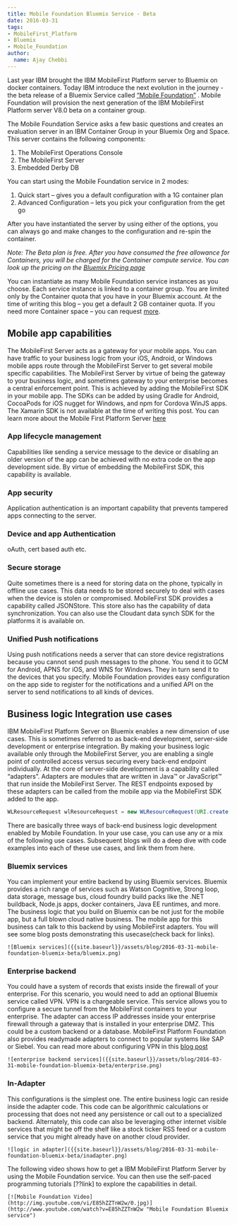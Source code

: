 ```yaml
---
title: Mobile Foundation Bluemix Service - Beta
date: 2016-03-31
tags:
- MobileFirst_Platform
- Bluemix
- Mobile_Foundation
author:
  name: Ajay Chebbi
---
```

Last year IBM brought the IBM MobileFirst Platform server to Bluemix on docker containers. Today IBM introduce the next evolution in the journey - 
the beta release of a Bluemix Service called [“Mobile Foundation”](https://console.ng.bluemix.net/catalog/?search=mobile%20foundation) . Mobile Foundation will 
provision the next generation of the IBM MobileFirst Platform server V8.0 beta on a container group.

The Mobile Foundation Service asks a few basic questions and creates an evaluation server in an IBM Container Group in your Bluemix Org and Space. 
This server contains the following components:
1.	The MobileFirst Operations Console
2.	The MobileFirst Server
3.	Embedded Derby DB

You can start using the Mobile Foundation service in 2 modes:
1.	Quick start – gives you a default configuration with a 1G container plan
2.	Advanced Configuration – lets you pick your configuration from the get go

After you have instantiated the server by using either of the options, you can always go and make changes to the configuration and re-spin the container.

_Note: The Beta plan is free. After you have consumed the free allowance for Containers, you will be charged for the Container compute service. 
You can look up the pricing on the [Bluemix Pricing page](https://console.ng.bluemix.net/pricing/)_

You can instantiate as many Mobile Foundation service instances as you choose. Each service instance is linked to a container group. You are limited only by the Container quota that you have in your Bluemix account. At the time of writing this blog – you get a default 2 GB container quota. 
If you need more Container space – you can request [more](mailto:id@bluemix.net).

## Mobile app capabilities 
The MobileFirst Server acts as a gateway for your mobile apps. You can have traffic to your business logic from your iOS, Android, or Windows mobile apps route through the MobileFirst Server to get several mobile specific capabilities. The MobileFirst Server by virtue of being the gateway to your business logic, and sometimes gateway to your enterprise becomes a central enforcement point. This is achieved by adding the MobileFirst SDK in your mobile app. The SDKs can be added by using Gradle for Android, CocoaPods for iOS nugget for Windows, and npm for Cordova WinJS apps. The Xamarin SDK is not available at the time of writing this post. You can learn more about the Mobile First Platform Server [here](https://mobilefirstplatform.ibmcloud.com)

### App lifecycle management
Capabilities like sending a service message to the device or disabling an older version of the app can be achieved with no extra code on the app development side. By virtue of embedding the MobileFirst SDK, this capability is available. 

### App security
Application authentication is an important capability that prevents tampered apps connecting to the server. 

### Device and app Authentication
oAuth, cert based auth etc.

### Secure storage
Quite sometimes there is a need for storing data on the phone, typically in offline use cases. This data needs to be stored securely to deal with cases when the device is stolen or compromised. MobileFirst SDK provides a capability called JSONStore. This store also has the capability of data synchronization. You can also use the Cloudant data synch SDK for the platforms it is available on.

### Unified Push notifications
Using push notifications needs a server that can store device registrations because you cannot send push messages to the phone. You send it to GCM for Android, APNS for iOS, and WNS for Windows. They in turn send it to the devices that you specify. Mobile Foundation provides easy configuration on the app side to register for the notifications and a unified API on the server to send notifications to all kinds of devices. 

## Business logic Integration use cases
IBM MobileFirst Platform Server on Bluemix enables a new dimension of use cases. This is sometimes referred to as back-end development, server-side development or enterprise integration. By making your business logic available only through the MobileFirst Server, you are enabling a single point of controlled access versus securing every back-end endpoint individually.  At the core of server-side development is a capability called “adapters”. Adapters are modules that are written in Java™ or JavaScript™ that run inside the MobileFirst Server. The REST endpoints exposed by these adapters can be called from the mobile app via the MobileFirst SDK added to the app.

```java 
WLResourceRequest wlResourceRequest = new WLResourceRequest(URI.create("/adapters/SocialWatsonAdapter/analyze"), WLResourceRequest.GET, socialLoginChallengeHandler.getSecurityCheck());
```
There are basically three ways of back-end business logic development enabled by Mobile Foundation. In your use case, you can use any or a mix of the following use cases. Subsequent blogs will do a deep dive with code examples into each of these use cases, and link them from here.

### Bluemix services
You can implement your entire backend by using Bluemix services. Bluemix provides a rich range of services such as Watson Cognitive, Strong loop, data storage, message bus, cloud foundry build packs like the .NET buildback, Node.js apps, docker containers, Java EE runtimes, and more. The business logic that you build on Bluemix can be not just for the mobile app, but a full blown cloud native business. The mobile app for this business can talk to this backend by using MobileFirst adapters. You will see some blog posts demonstrating this usecase(check back for links).

    ![Bluemix services]({{site.baseurl}}/assets/blog/2016-03-31-mobile-foundation-bluemix-beta/bluemix.png)

### Enterprise backend
You could have a system of records that exists inside the firewall of your enterprise. For this scenario, you would need to add an optional Bluemix service called VPN. VPN is a chargeable service. This service allows you to configure a secure tunnel from the MobileFirst containers to your enterprise. The adapter can access IP addresses inside your enterprise firewall through a gateway that is installed in your enterprise DMZ. This could be a custom backend or a database. MobileFirst Platform Foundation also provides readymade adapters to connect to popular systems like SAP or Siebel. You can read more about configuring VPN in this [blog post](http://ibm.co/1Snx3Zo)

    ![enterprise backend services]({{site.baseurl}}/assets/blog/2016-03-31-mobile-foundation-bluemix-beta/enterprise.png)
    
### In-Adapter
This configurations is the simplest one. The entire business logic can reside inside the adapter code. This code can be algorithmic calculations or processing that does not need any persistence or call out to a specialized backend. Alternately, this code can also be leveraging other internet visible services that might be off the shelf like a stock ticker RSS feed or a custom service that you might already have on another cloud provider.  

    ![logic in adapter]({{site.baseurl}}/assets/blog/2016-03-31-mobile-foundation-bluemix-beta/inadapter.png)
    
The following video shows how to get a IBM MobileFirst Platform Server by using the Mobile Foundation service. You can then use the self-paced programming tutorials [??link] to explore the capabilities in detail.

    [![Mobile Foundation Video](http://img.youtube.com/vi/E85hZZTnW2w/0.jpg)](http://www.youtube.com/watch?v=E85hZZTnW2w "Mobile Foundation Bluemix service")
